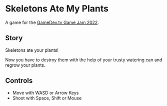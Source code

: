 # Skeletons Ate My Plants

A game for the [GameDev.tv Game Jam 2022](https://itch.io/jam/gamedevtv-jam-20229).

## Story

Skeletons ate your plants! 

Now you have to destroy them with the help of your trusty watering can and regrow your plants.

## Controls

- Move with WASD or Arrow Keys
- Shoot with Space, Shift or Mouse
